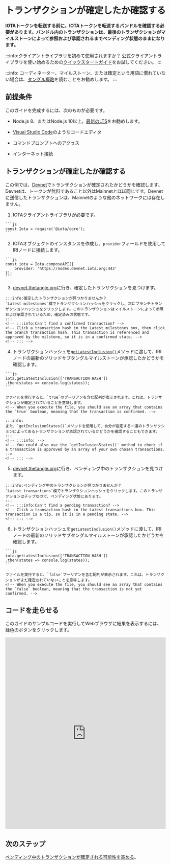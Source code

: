 # トランザクションが確定したか確認する
<!-- # Check if a transaction is confirmed -->

**IOTAトークンを転送する前に、IOTAトークンを転送するバンドルを確認する必要があります。バンドル内のトランザクションは、最後のトランザクションがマイルストーンによって参照および承認されるまでペンディング状態のままになります。**
<!-- **Before IOTA tokens can be transferred, the bundle that transfers them must be confirmed. Transactions in a bundle remain in a pending state until the tail transaction is referenced and approved by a milestone.** -->

:::info:クライアントライブラリを初めて使用されますか？
公式クライアントライブラリを使い始めるための[クイックスタートガイド](root://getting-started/0.1/tutorials/get-started.md)をお試してください。
:::
<!-- :::info:First time using a client library? -->
<!-- [Try our quickstart guide](root://getting-started/0.1/tutorials/get-started.md) for getting started with the official client libraries. -->
<!-- ::: -->

:::info:
コーディネーター、マイルストーン、または確定という用語に慣れていない場合は、[タングル概略](root://the-tangle/0.1/introduction/overview.md)を読むことをお勧めします。
:::
<!-- :::info: -->
<!-- If you're unfamiliar with the terms Coordinator, milestone, or confirmation, we recommend that you [read about the Tangle](root://the-tangle/0.1/introduction/overview.md). -->
<!-- ::: -->

## 前提条件
<!-- ## Prerequisites -->

このガイドを完成するには、次のものが必要です。
<!-- To complete this guide, you need the following: -->

* Node.js 8、またはNode.js 10以上。[最新のLTS](https://nodejs.org/en/download/)をお勧めします。
<!-- * Node.js 8, or Node.js 10 or higher. We recommend the [latest LTS](https://nodejs.org/en/download/). -->
* [Visual Studio Code](https://code.visualstudio.com/Download)のようなコードエディタ
<!-- * A code editor such as [Visual Studio Code](https://code.visualstudio.com/Download) -->
* コマンドプロンプトへのアクセス
<!-- * Access to a command prompt -->
* インターネット接続
<!-- * An Internet connection -->

## トランザクションが確定したか確認する
<!-- ## Check if a transaction is confirmed -->

この例では、[Devnet](root://getting-started/0.1/references/iota-networks.md#devnet)でトランザクションが確定されたかどうかを確認します。Devnetは、トークンが無料であること以外はMainnetとほぼ同じです。Devnetに送信したトランザクションは、Mainnetのような他のネットワークには存在しません。
<!-- In this example, we check if a transaction is confirmed on the [Devnet](root://getting-started/0.1/references/iota-networks.md#devnet). The Devnet is similar to the Mainnet, except the tokens are free. Any transactions that you send to the Devnet do not exist on other networks such as the Mainnet. -->

1. IOTAクライアントライブラリが必要です。
  <!-- 1. Require the IOTA client library -->

    ```js
    const Iota = require('@iota/core');
    ```

2. IOTAオブジェクトのインスタンスを作成し、`provider`フィールドを使用してIRIノードに接続します。
  <!-- 2. Create an instance of the IOTA object and use the `provider` field to connect to a node -->

    ```js
    const iota = Iota.composeAPI({
        provider: 'https://nodes.devnet.iota.org:443'
    });
    ```

3. [devnet.thetangle.org](https://devnet.thetangle.org/)に行き、確定したトランザクションを見つけます。
  <!-- 3. Go to [devnet.thetangle.org](https://devnet.thetangle.org/) and find a confirmed transaction -->

    :::info:確定したトランザクションが見つかりませんか？
    `Latest milestones`欄でトランザクションハッシュをクリックし、次にブランチトランザクションハッシュをクリックします。このトランザクションはマイルストーンによって参照および承認されているため、確定済みの状態です。
    :::
    <!-- :::info:Can't find a confirmed transaction? -->
    <!-- Click a transaction hash in the Latest milestones box, then click the branch transaction hash. This transaction is referenced and approved by the milstone, so it is in a confirmed state. -->
    <!-- ::: -->

4. トランザクションハッシュを[`getLatestInclusion()`](https://github.com/iotaledger/iota.js/blob/next/api_reference.md#module_core.getLatestInclusion)メソッドに渡して、IRIノードの最新のソリッドサブタングルマイルストーンが承認したかどうかを確認します。
  <!-- 4. Pass the transaction hash to the [`getLatestInclusion()`](https://github.com/iotaledger/iota.js/blob/next/api_reference.md#module_core.getLatestInclusion) method to check if the IRI node's latest solid subtangle milestone approves it -->

    ```js
    iota.getLatestInclusion(['TRANSACTION HASH'])
    .then(states => console.log(states));
    ```

    ファイルを実行すると、`true`のブーリアンを含む配列が表示されます。これは、トランザクションが確定されていることを意味します。
    <!-- When you execute the file, you should see an array that contains the `true` boolean, meaning that the transaction is confirmed. -->

    :::info:
    また、`getInclusionStates()`メソッドを使用して、自分が指定する一連のトランザクションによってあるトランザクションが承認されているかどうかを確認することもできます。
    :::
    <!-- :::info: -->
    <!-- You could also use the `getInclusionStates()` method to check if a transaction is approved by an array of your own chosen transactions. -->
    <!-- ::: -->

5. [devnet.thetangle.org](https://devnet.thetangle.org)に行き、ペンディング中のトランザクションを見つけます。
  <!-- 5. Go to [devnet.thetangle.org](https://devnet.thetangle.org) and find a pending transaction -->

    :::info:ペンディング中のトランザクションが見つかりませんか？
    `Latest transactions`欄でトランザクションハッシュをクリックします。このトランザクションはチップなので、ペンディング状態にあります。
    :::
    <!-- :::info:Can't find a pending transaction? -->
    <!-- Click a transaction hash in the Latest transactions box. This transaction is a tip, so it is in a pending state. -->
    <!-- ::: -->

6. トランザクションハッシュを`getLatestInclusion()`メソッドに渡して、IRIノードの最新のソリッドサブタングルマイルストーンが承認したかどうかを確認します。
  <!-- 6. Pass the transaction hash to the `getLatestInclusion()` method to check if the IRI node's latest solid subtangle milestone approves it -->

    ```js
    iota.getLatestInclusion(['TRANSACTION HASH'])
    .then(states => console.log(states));
    ```

    ファイルを実行すると、`false`ブーリアンを含む配列が表示されます。これは、トランザクションがまだ確定されていないことを意味します。
    <!-- When you execute the file, you should see an array that contains the `false` boolean, meaning that the transaction is not yet confirmed. -->

## コードを走らせる
<!-- ## Run the code -->

このガイドのサンプルコードを実行してWebブラウザに結果を表示するには、緑色のボタンをクリックします。
<!-- Click the green button to run the sample code in this guide and see the results in the web browser. -->

<iframe height="600px" width="100%" src="https://repl.it/@jake91/Check-transaction-confirmation?lite=true" scrolling="no" frameborder="no" allowtransparency="true" allowfullscreen="true" sandbox="allow-forms allow-pointer-lock allow-popups allow-same-origin allow-scripts allow-modals"></iframe>

## 次のステップ
<!-- ## Next steps -->

[ペンディング中のトランザクションが確定される可能性を高める](../how-to-guides/confirm-pending-bundle.md)。
<!-- [Increase the likelihood of a pending transaction being confirmed](../how-to-guides/confirm-pending-bundle.md) -->
